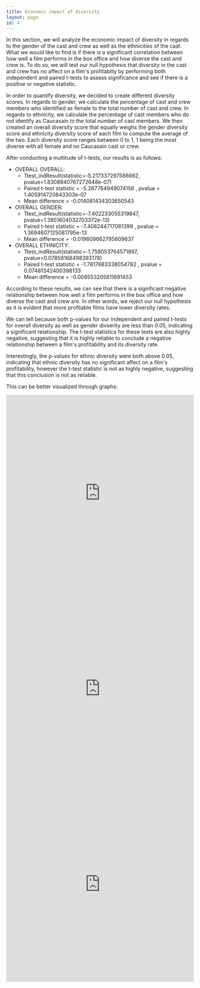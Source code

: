 ```yaml
---
title: Economic impact of diversity
layout: page
id: 4
---
```


In this section, we will analyze the economic impact of diversity in regards to the gender of the cast and crew as well as the ethnicities of the cast. What we would like to find is if there is a significant correlation between how well a film performs in the box office and how diverse the cast and crew is. To do so, we will test our null hypothesis that diversity in the cast and crew has no affect on a film's profitabiliy by performing both independent and paired t-tests to assess significance and see if there is a positive or negative statistic.

In order to quantify diversity, we decided to create different diversity scores. In regards to gender, we calculate the percentage of cast and crew members who identified as female to the total number of cast and crew. In regards to ethnicity, we calculate the percentage of cast members who do not identify as Caucasain to the total number of cast members. We then created an overall diversity score that equally weighs the gender diversity score and ethnicity diversity score of each film to compute the average of the two. Each diversity score ranges between 0 to 1, 1 being the most diverse with all female and no Caucasain cast or crew.

After conducting a multitude of t-tests, our results is as follows:
- OVERALL OVERALL:  
    - Ttest_indResult(statistic=-5.217337297586662, pvalue=1.8308840767272648e-07)
    - Paired t-test statistic = -5.267764949074156 , pvalue = 1.405914720843303e-07
    - Mean difference = -0.014081434303650543
- OVERALL GENDER:  
    - Ttest_indResult(statistic=-7.402233055319847, pvalue=1.3851604032703372e-13)
    - Paired t-test statistic = -7.408244717081399 , pvalue = 1.3694607125081795e-13
    - Mean difference = -0.019609662795609637
- OVERALL ETHNICITY:  
    - Ttest_indResult(statistic=-1.759053764571897, pvalue=0.07858168498393178)
    - Paired t-test statistic = -1.7817683338054782 , pvalue = 0.07481342400398133
    - Mean difference = -0.008553205811691453

According to these results, we can see that there is a significant negative relationship between how well a film performs in the box office and how diverse the cast and crew are. In other words, we reject our null hypothesis as it is evident that more profitable films have lower diversity rates. 

We can tell because both p-values for our independent and paired t-tests for overall diversity as well as gender divserity are less than 0.05, indicating a significant relationship. The t-test statistics for these tests are also highly negative, suggesting that it is highly reliable to conclude a negative relationship between a film's profitability and its diversity rate. 

Interestingly, the p-values for ethnic diversity were both above 0.05, indicating that ethnic diversity has no significant affect on a film's profitability, however the t-test statistic is not as highly negative, suggesting that this conclusion is not as reliable.

This can be better visualized through graphs:

<iframe id="igraph" scrolling="no" style="border:none;" seamless="seamless" src="https://plotly.com/~oliviashi/26.embed?showlink=false" height="525" width="100%"></iframe>


<iframe id="igraph" scrolling="no" style="border:none;" seamless="seamless" src="https://plotly.com/~oliviashi/22.embed?showlink=false" height="525" width="100%"></iframe>

<iframe id="igraph" scrolling="no" style="border:none;" seamless="seamless" src="https://plotly.com/~oliviashi/24.embed?showlink=false" height="525" width="100%"></iframe>



